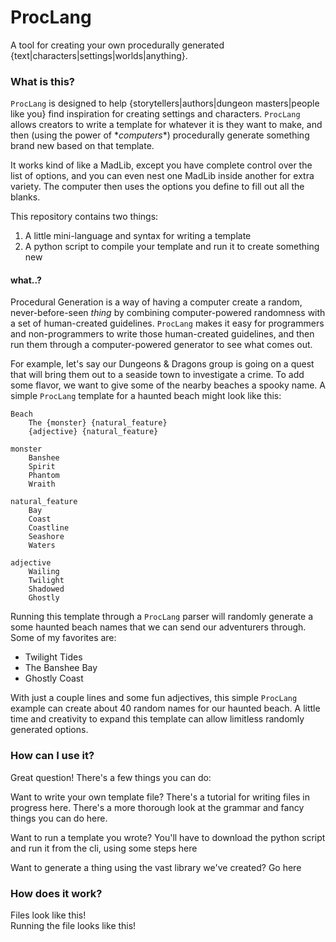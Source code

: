 # ProcLang
A tool for creating your own procedurally generated {text|characters|settings|worlds|anything}.

### What is this?
`ProcLang` is designed to help {storytellers|authors|dungeon masters|people like you} find inspiration for creating settings and characters. `ProcLang` allows creators to write a template for whatever it is they want to make, and then (using the power of \**computers*\*) procedurally generate something brand new based on that template.

It works kind of like a MadLib, except you have complete control over the list of options, and you can even nest one MadLib inside another for extra variety. The computer then uses the options you define to fill out all the blanks.

This repository contains two things: 
1. A little mini-language and syntax for writing a template
2. A python script to compile your template and run it to create something new

#### what..?
Procedural Generation is a way of having a computer create a random, never-before-seen *thing* by combining computer-powered randomness with a set of human-created guidelines. `ProcLang` makes it easy for programmers and non-programmers to write those human-created guidelines, and then run them through a computer-powered generator to see what comes out.

For example, let's say our Dungeons & Dragons group is going on a quest that will bring them out to a seaside town to investigate a crime. To add some flavor, we want to give some of the nearby beaches a spooky name. A simple `ProcLang` template for a haunted beach might look like this:
```
Beach
    The {monster} {natural_feature}
    {adjective} {natural_feature}

monster
    Banshee
    Spirit
    Phantom
    Wraith

natural_feature
    Bay
    Coast
    Coastline
    Seashore
    Waters

adjective
    Wailing
    Twilight
    Shadowed
    Ghostly
```
Running this template through a `ProcLang` parser will randomly generate a some haunted beach names that we can send our adventurers through. Some of my favorites are:
- Twilight Tides
- The Banshee Bay
- Ghostly Coast  

With just a couple lines and some fun adjectives, this simple `ProcLang` example can create about 40 random names for our haunted beach. A little time and creativity to expand this template can allow limitless randomly generated options.

### How can I use it?
Great question! There's a few things you can do:

Want to write your own template file? There's a tutorial for writing files in progress here. There's a more thorough look at the grammar and fancy things you can do here.

Want to run a template you wrote? You'll have to download the python script and run it from the cli, using some steps here

Want to generate a thing using the vast library we've created? Go here

### How does it work?
Files look like this!  
Running the file looks like this!

